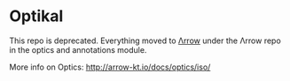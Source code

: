 # Optikal

This repo is deprecated. Everything moved to [Λrrow](http://arrow-kt.io/) under the Λrrow repo in the optics and annotations module.

More info on Optics: http://arrow-kt.io/docs/optics/iso/
